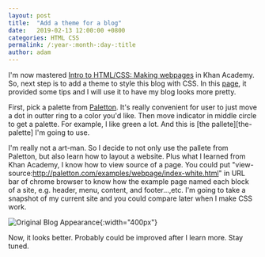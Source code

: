 ```yaml
---
layout: post
title:  "Add a theme for a blog"
date:   2019-02-13 12:00:00 +0800
categories: HTML CSS
permalink: /:year-:month-:day-:title
author: adam
---
```

I'm now mastered [Intro to HTML/CSS: Making webpages][khan-course] in Khan Academy. So, next step is to add a theme to style this blog with CSS. In this [page][khan-course-page], it provided some tips and I will use it to have my blog looks more pretty.

First, pick a palette from [Paletton][paletton]. It's really convenient for user to just move a dot in outter ring to a color you'd like. Then move indicator in middle circle to get a palette. For example, I like green a lot. And this is [the pallete][the-palette] I'm going to use.

I'm really not a art-man. So I decide to not only use the pallete from Paletton, but also learn how to layout a website. Plus what I learned from Khan Academy, I know how to view source of a page. You could put "view-source:http://paletton.com/examples/webpage/index-white.html" in URL bar of chrome browser to know how the example page named each block of a site, e.g. header, menu, content, and footer...,etc. I'm going to take a snapshot of my current site and you could compare later when I make CSS work. 

![Original Blog Appearance]({{site.baseurl}}/images/OriginalStyle.png){:width="400px"}

Now, it looks better. Probably could be improved after I learn more. Stay tuned.

[khan-course]: https://www.khanacademy.org/computing/computer-programming/html-css
[khan-course-page]: https://www.khanacademy.org/computing/computer-programming/html-css/html-css-further-learning/a/webpage-design
[paletton]: http://paletton.com/
[the-pallete]: http://paletton.com/#uid=12G0u0kldvNboO4gQE9p-tbsUnH
